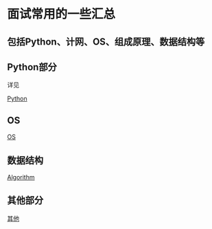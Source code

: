# 面试常用的一些汇总
## 包括Python、计网、OS、组成原理、数据结构等

## Python部分

详见

[Python](./Python/README.md)

## OS

[OS](./OS/README.md)

## 数据结构

[Algorithm](./Algorithm/README.md)

## 其他部分

[其他](./其他/README.md)